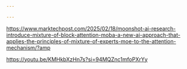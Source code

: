 ```yaml
---

---
```

https://www.marktechpost.com/2025/02/18/moonshot-ai-research-introduce-mixture-of-block-attention-moba-a-new-ai-approach-that-applies-the-principles-of-mixture-of-experts-moe-to-the-attention-mechanism/?amp

https://youtu.be/KMHkbXzHn7s?si=94MQZnc1mfoPXrYy